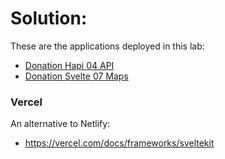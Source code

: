 # Solution:

These are the applications deployed in this lab:

- [Donation Hapi 04 API](https://github.com/wit-hdip-comp-sci-2024/donation-hapi-04-api)
- [Donation Svelte 07 Maps](https://github.com/wit-hdip-comp-sci-2024/donation-svelte-07-maps)

### Vercel

An alternative to Netlify:

- <https://vercel.com/docs/frameworks/sveltekit>

  
